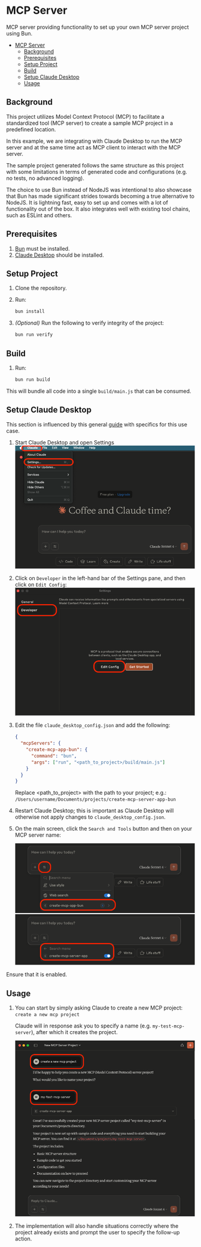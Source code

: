 # MCP Server

MCP server providing functionality to set up your own MCP server project using Bun.

- [MCP Server](#mcp-server)
  - [Background](#background)
  - [Prerequisites](#prerequisites)
  - [Setup Project](#setup-project)
  - [Build](#build)
  - [Setup Claude Desktop](#setup-claude-desktop)
  - [Usage](#usage)

## Background

This project utilizes Model Context Protocol (MCP) to facilitate a standardized tool (MCP server) to create a sample MCP project in a predefined location.

In this example, we are integrating with Claude Desktop to run the MCP server and at the same time act as MCP client to interact with the MCP server.

The sample project generated follows the same structure as this project with some limitations in terms of generated code and configurations (e.g. no tests, no advanced logging).

The choice to use Bun instead of NodeJS was intentional to also showcase that Bun has made significant strides towards becoming a true alternative to NodeJS. It is lightning fast, easy to set up and comes with a lot of functionality out of the box. It also integrates well with existing tool chains, such as ESLint and others.

## Prerequisites

1. [Bun](https://bun.sh/docs/installation#installing) must be installed.
2. [Claude Desktop](https://claude.ai/download) should be installed.

## Setup Project

1. Clone the repository.
2. Run:

   ```sh
   bun install
   ```

3. _(Optional)_ Run the following to verify integrity of the project:

   ```sh
   bun run verify
   ```

## Build

1. Run:

   ```sh
   bun run build
   ```

This will bundle all code into a single `build/main.js` that can be consumed.

## Setup Claude Desktop

This section is influenced by this general [guide](https://modelcontextprotocol.io/quickstart/user) with specifics for this use case.

1. Start Claude Desktop and open Settings
   ![image](./doc/images/claude_settings.png)
2. Click on `Developer` in the left-hand bar of the Settings pane, and then click on `Edit Config`:
   ![image](./doc/images/claude_developer_settings.png)
3. Edit the file `claude_desktop_config.json` and add the following:

   ```json
   {
     "mcpServers": {
       "create-mcp-app-bun": {
         "command": "bun",
         "args": ["run", "<path_to_project>/build/main.js"]
       }
     }
   }
   ```

   Replace <path_to_project> with the path to your project; e.g.: `/Users/username/Documents/projects/create-mcp-server-app-bun`

4. Restart Claude Desktop; this is important as Claude Desktop will otherwise not apply changes to `claude_desktop_config.json`.
5. On the main screen, click the `Search and Tools` button and then on your MCP server name:

   ![image](./doc/images/claude_tools_1.png)
   ![image](./doc/images/claude_tools_2.png)

Ensure that it is enabled.

## Usage

1. You can start by simply asking Claude to create a new MCP project: `create a new mcp project`

   Claude will in response ask you to specify a name (e.g. `my-test-mcp-server`), after which it creates the project.

   ![image](./doc/images/claude_conversation.png)

2. The implementation will also handle situations correctly where the project already exists and prompt the user to specify the follow-up action.
